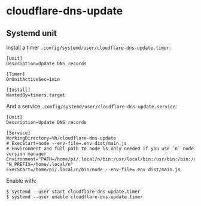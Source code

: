 # cloudflare-dns-update

## Systemd unit

Install a timer `.config/systemd/user/cloudflare-dns-update.timer`:
```systemd
[Unit]
Description=Update DNS records
 
[Timer]
OnUnitActiveSec=1min
 
[Install]
WantedBy=timers.target
```

And a service `.config/systemd/user/cloudflare-dns-update.service`:
```systemd
[Unit]
Description=Update DNS records

[Service]
WorkingDirectory=%h/cloudflare-dns-update
# ExecStart=node --env-file=.env dist/main.js
# Environment and full path to node is only needed if you use `n` node version manager
Environment="PATH=/home/pi/.local/n/bin:/usr/local/bin:/usr/bin:/bin:/usr/local/games:/usr/games" "N_PREFIX=/home/.local/n"
ExecStart=/home/pi/.local/n/bin/node --env-file=.env dist/main.js
```

Enable with:
```console
$ systemd --user start cloudflare-dns-update.timer
$ systemd --user enable cloudflare-dns-update.timer
```
